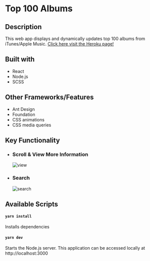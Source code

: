 # Top 100 Albums

## Description
This web app displays and dynamically updates top 100 albums from iTunes/Apple Music. 
[Click here visit the Heroku page!](https://itunes-top100-sp.herokuapp.com/)

## Built with
- React
- Node.js
- SCSS

## Other Frameworks/Features
- Ant Design
- Foundation
- CSS animations
- CSS media queries

## Key Functionality

- ### Scroll & View More Information
  ![view](https://media.giphy.com/media/OaaAZ63WT2SvoyxCoe/giphy.gif)
  
- ### Search
  ![search](https://media.giphy.com/media/hzbqsAVTdEkksUdukH/giphy.gif)

## Available Scripts

#### `yarn install`
Installs dependencies

#### `yarn dev`
Starts the Node.js server. This application can be accessed locally at http://localhost:3000


